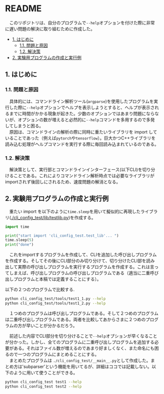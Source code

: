 # README

　このリポジトリは、自分のプログラムで`--help`オプションを付けた際に非常に遅い問題の解決に取り組むために作成した。  

- [1. はじめに](#1-はじめに)
  - [1.1. 問題と原因](#11-問題と原因)
  - [1.2. 解決策](#12-解決策)
- [2. 実験用プログラムの作成と実行例](#2-実験用プログラムの作成と実行例)

## 1. はじめに
### 1.1. 問題と原因

 　具体的には、コマンドライン解析ツール(`argparse`)を使用したプログラムを実行した際に`--help`オプションでヘルプを表示しようとすると、ヘルプが表示されるまでに時間がかかる現象が起きた。少数のオプションではあまり問題にならないが、オプションの数が増えると必然的に`--help`コマンドを多用するので多発してしまうと困る。  
　原因は、コマンドラインの解析の際に同時に重たいライブラリを import していることであった（例えば`pytorch`や`tensorflow`）。巨大かつC++ライブラリを読み込む処理がヘルプコマンドを実行する際に毎回読み込まれているのである。  

### 1.2. 解決策
 　解決策として、実行部とコマンドラインインターフェース(以下CLI)を切り分けることである。これによりコマンドライン解析時点では必要なライブラリがimportされず後回しにされるため、速度問題の解消となる。  

## 2. 実験用プログラムの作成と実行例

 　重たい import を以下のように`time.sleep`を用いて擬似的に再現したライブラリ([./cli_config_test/lib/testlib.py](./cli_config_test/lib/testlib.py))を作成する。  
```python
import time

print("start import 'cli_config_test.test_lib'... ")
time.sleep(5)
print("done")
```
 　これをimportするプログラムを作成して、CLIを追加した呼び出しプログラムを作成する。そしてその後にCLI部分のみ切り分けて、切り分けたCLI部を読み出して実際の呼び出しプログラムを実行するプログラムを作成する。これは言ってしまえば、呼び出しプログラムの呼び出しプログラムである（適当に二重呼び出しプログラムと本稿では定義することにする）。  

以下の２つのプログラムで比較する.
```bash
python cli_config_test/tools/test1_1.py --help
python cli_config_test/tools/test1_2.py --help
```

 　１つめのプログラムは呼び出しプログラムである。そして２つめのプログラムは二重呼び出しプログラムである。両者を比較してあからさまに２つめのプログラムの方が早いことが分かるだろう。  

 　前述した内容でCLI部分を切り分けることで`--help`オプションが早くなることが分かった。しかし、全てのプログラムに二重呼び出しプログラムを追加する必要がある。それはファイル数が増えるのであまり好ましくなく、また命名にも困るので一つのプログラムにまとめることにする。  
 　まとめたプログラムは `./cli_config_test/__main__.py`として作成した。まとめ方は'subparser'という機能を用いてるが、詳細はココでは記載しない。以下のように用いて使うことができる。  
```bash
python cli_config_test test1 --help
python cli_config_test test2 --help
```
